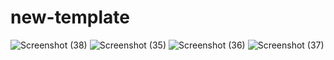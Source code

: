 # new-template
![Screenshot (38)](https://github.com/user-attachments/assets/a89c5954-cfe1-4ba0-8bd0-b3f558c6ba7e)
![Screenshot (35)](https://github.com/user-attachments/assets/741fde86-9eba-4c69-8013-ce2ab6cc4f48)
![Screenshot (36)](https://github.com/user-attachments/assets/76cf69ec-2be9-4620-b0d7-dd55f6c25274)
![Screenshot (37)](https://github.com/user-attachments/assets/bafbf252-a9d8-4cff-b0b4-58d73205c9de)
